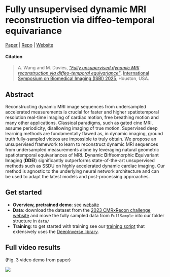# Fully unsupervised dynamic MRI reconstruction via diffeo-temporal equivariance

[Paper](https://arxiv.org/abs/2410.08646) | [Repo](https://github.com/Andrewwango/ddei) | [Website](https://andrewwango.github.io/ddei)

#### Citation

> A. Wang and M. Davies, [_"Fully unsupervised dynamic MRI reconstruction via diffeo-temporal equivariance"_](https://arxiv.org/abs/2410.08646), [International Symposium on Biomedical Imaging (ISBI) 2025](https://biomedicalimaging.org/2025/), Houston, USA.

## Abstract

Reconstructing dynamic MRI image sequences from undersampled accelerated measurements is crucial for faster and higher spatiotemporal resolution real-time imaging of cardiac motion, free breathing motion and many other applications. Classical paradigms, such as gated cine MRI, assume periodicity, disallowing imaging of true motion. Supervised deep learning methods are fundamentally flawed as, in dynamic imaging, ground truth fully-sampled videos are impossible to truly obtain. We propose an unsupervised framework to learn to reconstruct dynamic MRI sequences from undersampled measurements alone by leveraging natural geometric spatiotemporal equivariances of MRI. **D**ynamic **D**iffeomorphic **E**quivariant **I**maging (**DDEI**) significantly outperforms state-of-the-art unsupervised methods such as SSDU on highly accelerated dynamic cardiac imaging. Our method is agnostic to the underlying neural network architecture and can be used to adapt the latest models and post-processing approaches.

## Get started

- **Overview, pretrained demo**: see [website](https://andrewwango.github.io/ddei)
- **Data**: download the dataset from the [2023 CMRxRecon challenge website](https://www.synapse.org/Synapse:syn51471091/wiki/622170) and move the fully sampled data from `FullSample` into our folder structure in `data/`
- **Training**: to get started with training see our [training script](train.py) that extensively uses the [DeepInverse library](https://deepinv.github.io/).

## Full video results

(Fig. 3 video demo from paper)

![](img/results_fig_1.gif)
